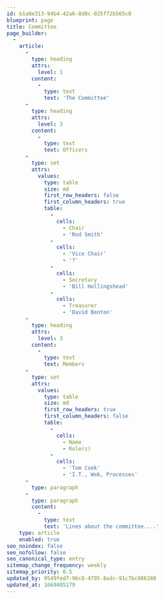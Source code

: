```yaml
---
id: b1a0e313-94b4-42a6-8d0c-025f72b565c0
blueprint: page
title: Committee
page_builder:
  -
    article:
      -
        type: heading
        attrs:
          level: 1
        content:
          -
            type: text
            text: 'The Committee'
      -
        type: heading
        attrs:
          level: 3
        content:
          -
            type: text
            text: Officers
      -
        type: set
        attrs:
          values:
            type: table
            size: md
            first_row_headers: false
            first_column_headers: true
            table:
              -
                cells:
                  - Chair
                  - 'Rod Smith'
              -
                cells:
                  - 'Vice Chair'
                  - '?'
              -
                cells:
                  - Secretary
                  - 'Bill Hollingshead'
              -
                cells:
                  - Treasurer
                  - 'David Benton'
      -
        type: heading
        attrs:
          level: 3
        content:
          -
            type: text
            text: Members
      -
        type: set
        attrs:
          values:
            type: table
            size: md
            first_row_headers: true
            first_column_headers: false
            table:
              -
                cells:
                  - Name
                  - Role(s)
              -
                cells:
                  - 'Tom Cook'
                  - 'I.T., Web, Processes'
      -
        type: paragraph
      -
        type: paragraph
        content:
          -
            type: text
            text: 'Lines about the committee....'
    type: article
    enabled: true
seo_noindex: false
seo_nofollow: false
seo_canonical_type: entry
sitemap_change_frequency: weekly
sitemap_priority: 0.5
updated_by: 9549fed7-96c8-4795-8adc-91c7bc086280
updated_at: 1669405179
---
```

